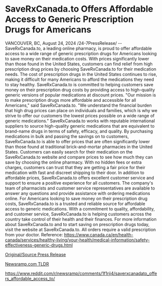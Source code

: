 # SaveRxCanada.to Offers Affordable Access to Generic Prescription Drugs for Americans

VANCOUVER, BC, August 24, 2024 /24-7PressRelease/ -- SaveRxCanada.to, a leading online pharmacy, is proud to offer affordable access to a wide range of generic prescription drugs for Americans looking to save money on their medication costs. With prices significantly lower than those found in the United States, customers can find relief from high prescription drug prices by choosing SaveRxCanada.to for their medication needs.  The cost of prescription drugs in the United States continues to rise, making it difficult for many Americans to afford the medications they need to stay healthy. SaveRxCanada.to is committed to helping customers save money on their prescription drug costs by providing access to high-quality generic versions of popular medications at discount prices.  "Our mission is to make prescription drugs more affordable and accessible for all Americans," said SaveRxCanada.to. "We understand the financial burden that high drug prices can place on individuals and families, which is why we strive to offer our customers the lowest prices possible on a wide range of generic medications."  SaveRxCanada.to works with reputable international suppliers to source high-quality generic medications that are equivalent to brand-name drugs in terms of safety, efficacy, and quality. By purchasing medications in bulk and passing the savings on to customers, SaveRxCanada.to is able to offer prices that are often significantly lower than those found at traditional brick-and-mortar pharmacies in the United States.  Customers can easily search for their medication on the SaveRxCanada.to website and compare prices to see how much they can save by choosing the online pharmacy. With no hidden fees or extra charges, customers can trust that they are getting a fair price for their medication with fast and discreet shipping to their door.  In addition to affordable prices, SaveRxCanada.to offers excellent customer service and support to ensure a positive experience for all customers. The company's team of pharmacists and customer service representatives are available to answer any questions and provide assistance with ordering medications online.  For Americans looking to save money on their prescription drug costs, SaveRxCanada.to is a trusted and reliable source for affordable access to generic medications. With a commitment to quality, affordability, and customer service, SaveRxCanada.to is helping customers across the country take control of their health and their finances.  For more information about SaveRxCanada.to and to start saving on prescription drugs today, visit the website at SaveRxCanada.to. All orders require a valid prescription from your doctor.  Reference: https://www.canada.ca/en/health-canada/services/healthy-living/your-health/medical-information/safety-effectiveness-generic-drugs.html 

[Original/Source Press Release](https://www.24-7pressrelease.com/press-release/513752/saverxcanadato-offers-affordable-access-to-generic-prescription-drugs-for-americans)
                    

[Newsramp.com TLDR](None) 

https://www.reddit.com/r/newsramp/comments/1f1rji4/saverxcanadato_offers_affordable_access_to/